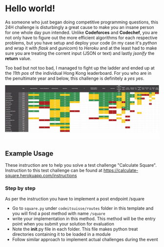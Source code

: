 # Hello world!

As someone who just began doing competitive programming questions, this 24H challenge is disturbingly a great cause to make you an insane person for one whole day pun intended. Unlike **Codeforces** and **Codechef**, you are not only have to figure out the more efficient algorithms for each respective problems, but you have setup and deploy your code (in my case it's _python_ and wrap it with _flask_ and _gunicorn_) to _Heroku_ and at the least had to make sure you are treating the corrent input (JSON or text) and lastly _jsonify_ the **return** value.

Too bad but not too bad, I managed to fight up the ladder and ended up at the _11th pos_ of the individual Hong Kong leaderboard. For you who are in the penultimate year and below, this challenge is definitely a _yes yes_.

![](res/leaderboard.jpg)

## Example Usage

These instruction are to help you solve a test challenge "Calculate Square". Instruction to this test challenge can be found at https://calculate-square.herokuapp.com/instructions

### Step by step

As per the instruction you have to implement a post endpoint /square

- Go to `square.py` under `codeitsuisse/routes` folder in this template and you will find a post method with name  `/square` 
- write your implementation in this method. This method will be the entry point when you submit your solution for evaluation
- Note the __init__.py file in each folder. This file makes python treat directories containing it to be loaded in a module
- Follow similar approach to implement actual challenges during the event
